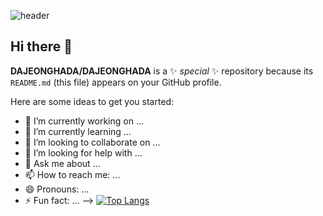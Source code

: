 ![header](https://capsule-render.vercel.app/api?type=waving&height=100&color=gradient&customColorList=EAE4F5,FCCAC9&text=Data%20Analysis%20박다정%20입니다.&fontSize=30&section=header&reversal=true&fontColor=black&fontAlign=50&fontAlignY=90&descAlign=66&)



## Hi there 👋

**DAJEONGHADA/DAJEONGHADA** is a ✨ _special_ ✨ repository because its `README.md` (this file) appears on your GitHub profile.

Here are some ideas to get you started:

- 🔭 I’m currently working on ...
- 🌱 I’m currently learning ...
- 👯 I’m looking to collaborate on ...
- 🤔 I’m looking for help with ...
- 💬 Ask me about ...
- 📫 How to reach me: ...
- 😄 Pronouns: ...
- ⚡ Fun fact: ...
-->
[![Top Langs](https://github-readme-stats.vercel.app/api/top-langs/?username=DAJEONGHADA)](https://github.com/anuraghazra/github-readme-stats)
